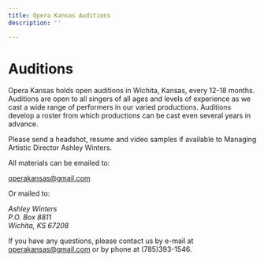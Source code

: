 ```yaml
---
title: Opera Kansas Auditions
description: ''

---
```

# Auditions

Opera Kansas holds open auditions in Wichita, Kansas, every 12-18 months. Auditions are open to all singers of all ages and levels of experience as we cast a wide range of performers in our varied productions. Auditions develop a roster from which productions can be cast even several years in advance.

Please send a headshot, resume and video samples if available to Managing Artistic Director Ashley Winters.

All materials can be emailed to:

operakansas@gmail.com

Or mailed to:

<address>
Ashley Winters<br>
P.O. Box 8811<br>
Wichita, KS 67208<br>
</address>

If you have any questions, please contact us by e-mail at [operakansas@gmail.com](mailto:operakansas@gmail.com) or by phone at (785)393-1546.